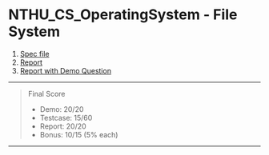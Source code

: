 # NTHU_CS_OperatingSystem - File System
1. [Spec file](2024_MP4_Spec_v2.pdf)
2. [Report](MP4_report_26.pdf)
2. [Report with Demo Question](report_question.pdf)

--------
> Final Score
> * Demo: 20/20
> * Testcase: 15/60
> * Report: 20/20
> * Bonus: 10/15 (5% each)
--------
